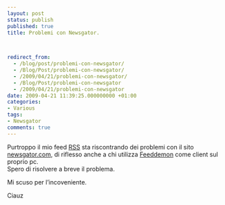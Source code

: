 ```yaml
---
layout: post
status: publish
published: true
title: Problemi con Newsgator.


  
redirect_from: 
  - /blog/post/problemi-con-newsgator/
  - /Blog/Post/problemi-con-newsgator/
  - /2009/04/21/problemi-con-newsgator/
  - /Blog/Post/problemi-con-newsgator
  - /2009/04/21/problemi-con-newsgator
date: 2009-04-21 11:39:25.000000000 +01:00
categories:
- Various
tags:
- Newsgator
comments: true
---
```

<p>Purtroppo il mio feed <a href="http://feeds2.feedburner.com/imperugo" target="_blank">RSS</a> sta riscontrando dei problemi con il sito <a href="http://www.newsgator.com" target="_blank">newsgator.com</a>, di riflesso anche a chi utilizza <a href="http://www.newsgator.com/individuals/feeddemon/default.aspx" target="_blank">Feeddemon</a> come client sul proprio pc.    <br />
Spero di risolvere a breve il problema.</p>
<p>Mi scuso per l&rsquo;incoveniente.</p>
<p>Ciauz</p>
